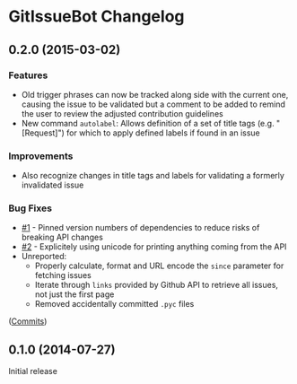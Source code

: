 # GitIssueBot Changelog

## 0.2.0 (2015-03-02)

### Features

* Old trigger phrases can now be tracked along side with the current one, causing the issue to be validated but a
  comment to be added to remind the user to review the adjusted contribution guidelines
* New command ``autolabel``: Allows definition of a set of title tags (e.g. "[Request]") for which to apply defined
  labels if found in an issue

### Improvements

* Also recognize changes in title tags and labels for validating a formerly invalidated issue

### Bug Fixes

* [#1](https://github.com/foosel/GitIssueBot/issues/1) - Pinned version numbers of dependencies to reduce risks of
  breaking API changes
* [#2](https://github.com/foosel/GitIssueBot/pull/2) - Explicitely using unicode for printing anything coming from the API
* Unreported:
  * Properly calculate, format and URL encode the ``since`` parameter for fetching issues
  * Iterate through ``links`` provided by Github API to retrieve all issues, not just the first page
  * Removed accidentally committed ``.pyc`` files

([Commits](https://github.com/foosel/GitIssueBot/compare/0.1.0...0.2.0))

## 0.1.0 (2014-07-27)

Initial release
